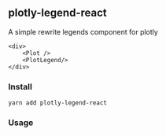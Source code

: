 ## plotly-legend-react
A simple rewrite legends component for plotly
```
<div>
    <Plot />
    <PlotLegend/>
</div>
```
### Install
`yarn add plotly-legend-react`
### Usage
